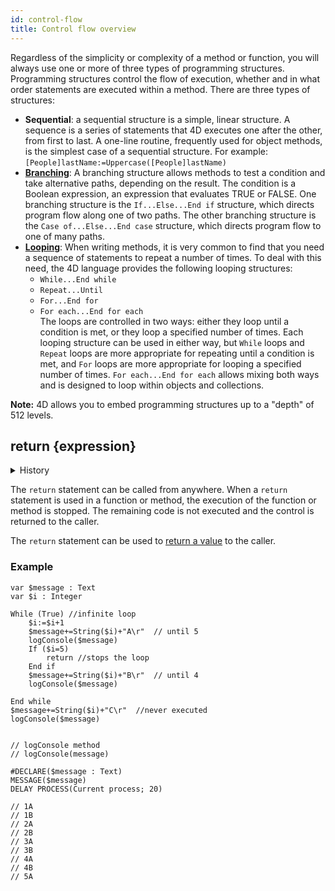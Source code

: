 ```yaml
---
id: control-flow
title: Control flow overview
---
```


Regardless of the simplicity or complexity of a method or function, you will always use one or more of three types of programming structures. Programming structures control the flow of execution, whether and in what order statements are executed within a method. There are three types of structures:

- **Sequential**: a sequential structure is a simple, linear structure. A sequence is a series of statements that 4D executes one after the other, from first to last. A one-line routine, frequently used for object methods, is the simplest case of a sequential structure. For example: `[People]lastName:=Uppercase([People]lastName)`
- **[Branching](Concepts/cf_branching.md)**: A branching structure allows methods to test a condition and take alternative paths, depending on the result. The condition is a Boolean expression, an expression that evaluates TRUE or FALSE. One branching structure is the `If...Else...End if` structure, which directs program flow along one of two paths. The other branching structure is the `Case of...Else...End case` structure, which directs program flow to one of many paths.
- **[Looping](Concepts/cf_looping.md)**: When writing methods, it is very common to find that you need a sequence of statements to repeat a number of times. To deal with this need, the 4D language provides the following looping structures:
	- `While...End while`
	- `Repeat...Until`
	- `For...End for`
	- `For each...End for each`<br>
The loops are controlled in two ways: either they loop until a condition is met, or they loop a specified number of times. Each looping structure can be used in either way, but `While` loops and `Repeat` loops are more appropriate for repeating until a condition is met, and `For` loops are more appropriate for looping a specified number of times. `For each...End for each` allows mixing both ways and is designed to loop within objects and collections. 

**Note:** 4D allows you to embed programming structures up to a "depth" of 512 levels. 


## return {expression}

<details><summary>History</summary>
|Version|Changes|
|---|---|
|v19 R4|Added
</details>

The `return` statement can be called from anywhere. When a `return` statement is used in a function or method, the execution of the function or method is stopped. The remaining code is not executed and the control is returned to the caller. 

The `return` statement can be used to [return a value](parameters.md#return-expression) to the caller. 

### Example

```4d
var $message : Text
var $i : Integer

While (True) //infinite loop
	$i:=$i+1
	$message+=String($i)+"A\r"  // until 5
	logConsole($message)
	If ($i=5)
		return //stops the loop
	End if 
	$message+=String($i)+"B\r"  // until 4
	logConsole($message)
	
End while 
$message+=String($i)+"C\r"  //never executed 
logConsole($message)


// logConsole method
// logConsole(message)

#DECLARE($message : Text)
MESSAGE($message)
DELAY PROCESS(Current process; 20)

// 1A
// 1B
// 2A
// 2B
// 3A
// 3B
// 4A
// 4B
// 5A

```

